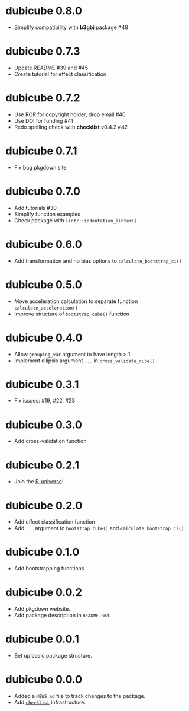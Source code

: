 # dubicube 0.8.0

* Simplify compatibility with **b3gbi** package #48

# dubicube 0.7.3

* Update README #39 and #45
* Create tutorial for effect classification

# dubicube 0.7.2

* Use ROR for copyright holder, drop email #40
* Use DOI for funding #41
* Redo spelling check with **checklist** v0.4.2 #42

# dubicube 0.7.1

* Fix bug pkgdown site

# dubicube 0.7.0

* Add tutorials #30
* Simplify function examples
* Check package with `lintr::indentation_linter()`

# dubicube 0.6.0

* Add transformation and no bias options to `calculate_bootstrap_ci()`

# dubicube 0.5.0

* Move acceleration calculation to separate function `calculate_acceleration()`
* Improve structure of `bootstrap_cube()` function

# dubicube 0.4.0

* Allow `grouping_var` argument to have length > 1
* Implement ellipsis argument `...` in `cross_validate_cube()`

# dubicube 0.3.1

* Fix issues: #19, #22, #23

# dubicube 0.3.0

* Add cross-validation function

# dubicube 0.2.1

* Join the [R-universe](https://b-cubed-eu.r-universe.dev/)!

# dubicube 0.2.0

* Add effect classification function
* Add `...` argument to `bootstrap_cube()` and `calculate_bootstrap_ci()`

# dubicube 0.1.0

* Add bootstrapping functions

# dubicube 0.0.2

* Add pkgdown website.
* Add package description in `README.Rmd`.

# dubicube 0.0.1

* Set up basic package structure.

# dubicube 0.0.0

* Added a `NEWS.md` file to track changes to the package.
* Add [`checklist`](https://inbo.github.io/checklist/) infrastructure.
